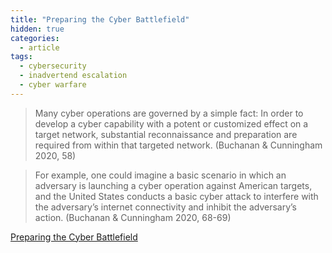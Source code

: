 ```yaml
---
title: "Preparing the Cyber Battlefield"
hidden: true
categories:
  - article
tags:
  - cybersecurity
  - inadvertend escalation
  - cyber warfare
---
```


> Many cyber operations are governed by a simple  fact: In order to develop a cyber capability with a potent or
customized effect on a target network, substantial reconnaissance and preparation are required from within that
targeted network.
(Buchanan & Cunningham 2020, 58)

> For example, one could imagine a basic scenario in which an adversary is launching a cyber operation against 
American targets, and the United States conducts a basic cyber attack to interfere with the adversary’s internet 
connectivity and inhibit the adversary’s action.
(Buchanan & Cunningham 2020, 68-69)

[Preparing the Cyber Battlefield](https://tnsr.org/wp-content/uploads/2020/10/TNSR-Vol3-Iss4-Buchanan-and-Cunningham.pdf)

